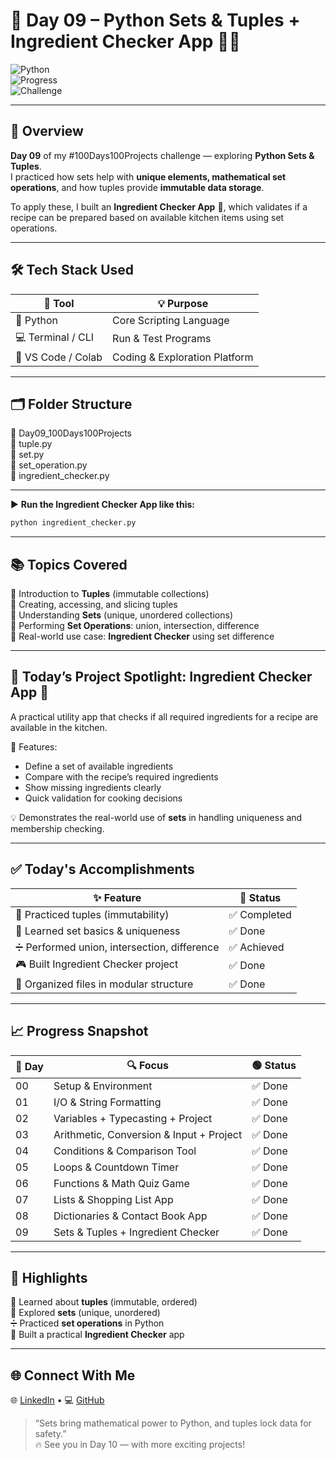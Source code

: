 # 📖 Day 09 – Python Sets & Tuples + Ingredient Checker App 🥗✅

![Python](https://img.shields.io/badge/Python-3.x-blue.svg)  
![Progress](https://img.shields.io/badge/Day-09-green)  
![Challenge](https://img.shields.io/badge/100_Days-Project_Challenge-orange)  

---

## 🧠 Overview  
**Day 09** of my #100Days100Projects challenge — exploring **Python Sets & Tuples**.  
I practiced how sets help with **unique elements, mathematical set operations**, and how tuples provide **immutable data storage**.  

To apply these, I built an **Ingredient Checker App** 🍳, which validates if a recipe can be prepared based on available kitchen items using set operations.

---

## 🛠️ Tech Stack Used  

| 🧰 Tool             | 💡 Purpose                              |
|--------------------|-----------------------------------------|
| 🐍 Python           | Core Scripting Language                 |
| 💻 Terminal / CLI   | Run & Test Programs                     |
| 🧠 VS Code / Colab  | Coding & Exploration Platform           |

---

## 🗂️ Folder Structure  

📁 Day09_100Days100Projects  
  📝 tuple.py  
  📝 set.py  
  📝 set_operation.py  
  📝 ingredient_checker.py  

---

▶️ **Run the Ingredient Checker App like this:**  
```bash
python ingredient_checker.py
```

---

## 📚 Topics Covered  

🔹 Introduction to **Tuples** (immutable collections)  
🔹 Creating, accessing, and slicing tuples  
🔹 Understanding **Sets** (unique, unordered collections)  
🔹 Performing **Set Operations**: union, intersection, difference  
🔹 Real-world use case: **Ingredient Checker** using set difference  

---

## 🎯 Today’s Project Spotlight: Ingredient Checker App 🥗  

A practical utility app that checks if all required ingredients for a recipe are available in the kitchen.  

🔧 Features:  
- Define a set of available ingredients  
- Compare with the recipe’s required ingredients  
- Show missing ingredients clearly  
- Quick validation for cooking decisions  

💡 Demonstrates the real-world use of **sets** in handling uniqueness and membership checking.

---

## ✅ Today's Accomplishments  

| ✨ Feature                                    | 📌 Status   |
|----------------------------------------------|-------------|
| 🧱 Practiced tuples (immutability)            | ✅ Completed |
| 🔄 Learned set basics & uniqueness            | ✅ Done      |
| ➗ Performed union, intersection, difference  | ✅ Achieved  |
| 🎮 Built Ingredient Checker project           | ✅ Done      |
| 📁 Organized files in modular structure       | ✅ Done      |

---

## 📈 Progress Snapshot  

| 📅 Day | 🔍 Focus                                 | 🟢 Status |
|--------|------------------------------------------|-----------|
| 00     | Setup & Environment                      | ✅ Done    |
| 01     | I/O & String Formatting                  | ✅ Done    |
| 02     | Variables + Typecasting + Project        | ✅ Done    |
| 03     | Arithmetic, Conversion & Input + Project | ✅ Done    |
| 04     | Conditions & Comparison Tool             | ✅ Done    |
| 05     | Loops & Countdown Timer                  | ✅ Done    |
| 06     | Functions & Math Quiz Game               | ✅ Done    |
| 07     | Lists & Shopping List App                | ✅ Done    |
| 08     | Dictionaries & Contact Book App          | ✅ Done    |
| 09     | Sets & Tuples + Ingredient Checker       | ✅ Done    |

---

## 🌟 Highlights  

📝 Learned about **tuples** (immutable, ordered)  
🔁 Explored **sets** (unique, unordered)  
➗ Practiced **set operations** in Python  
🥗 Built a practical **Ingredient Checker** app  

---

## 🌐 Connect With Me  

🌐 [LinkedIn](https://www.linkedin.com/in/subodh-kumar-yadav-522828293/) • 💻 [GitHub](https://github.com/subodhkryadav)  

> “Sets bring mathematical power to Python, and tuples lock data for safety.”  
> 🔥 See you in Day 10 — with more exciting projects!  
